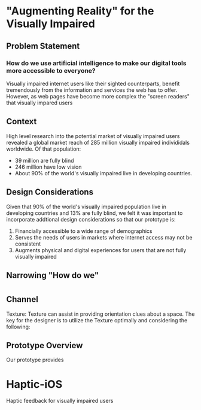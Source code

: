 
# "Augmenting Reality" for the Visually Impaired

## Problem Statement

### How do we use artificial intelligence to make our digital tools more accessible to everyone?

Visually impaired internet users like their sighted counterparts, benefit tremendously from the information and services the web has to offer. However, as web pages have become more complex the "screen readers" that visually impared users 

## Context
High level research into the potential market of visually impaired users revealed a global market reach of 285 million visually impaired individidals worldwide. Of that population: 
- 39 million are fully blind
- 246 million have low vision
- About 90% of the world's visually impaired live in developing countries.

## Design Considerations
Given that 90% of the world's visually impaired population live in developing countries and 13% are fully blind, we felt it was important to incorporate addtional design considerations so that our prototype is:

1. Financially accessible to a wide range of demographics
2. Serves the needs of users in markets where internet access may not be consistent
3. Augments physical and digital experiences for users that are not fully visually impaired

## Narrowing "How do we"



#
## Channel
Texture: Texture can assist in providing orientation clues about a space. The key for the designer is to utilize the Texture optimally and considering the following:

## Prototype Overview
Our prototype provides
# Haptic-iOS
Haptic feedback for visually impaired users
